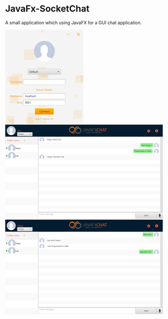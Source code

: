 # JavaFx-SocketChat


A small application which using JavaFX for a GUI chat application.

![My Image](screenshots/LoginUI.png)
![My Image](screenshots/ChatUI.png)
![My Image](screenshots/ChatUI_v2.png)
